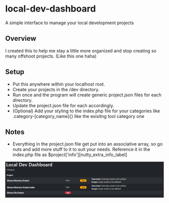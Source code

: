 # local-dev-dashboard

A simple interface to manage your local development projects

## Overview

I created this to help me stay a little more organized and stop creating so many offshoot projects. (Like this one haha)

## Setup

- Put this anywhere within your localhost root.
- Create your projects in the /dev directory.
- Run once and the program will create generic project.json files for each directory.
- Update the project.json file for each accordingly.
- (Optional) Add your styling to the index.php file for your categories like .category-[category_name]{} like the exisitng tool category one

## Notes

- Everything in the project.json file get put into an associative array, so go nuts and add more stuff to it to suit your needs. Reference it in the index.php file as $project['info'][nutty_extra_info_label]

![Alt text](/screenshots/screenshot1.jpg "Screenshot")
